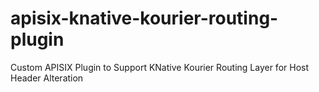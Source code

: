 # apisix-knative-kourier-routing-plugin
Custom APISIX Plugin to Support KNative Kourier Routing Layer for Host Header Alteration
